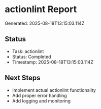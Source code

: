 # actionlint Report

Generated: 2025-08-18T13:15:03.114Z

## Status
- Task: actionlint
- Status: Completed
- Timestamp: 2025-08-18T13:15:03.114Z

## Next Steps
- Implement actual actionlint functionality
- Add proper error handling
- Add logging and monitoring
